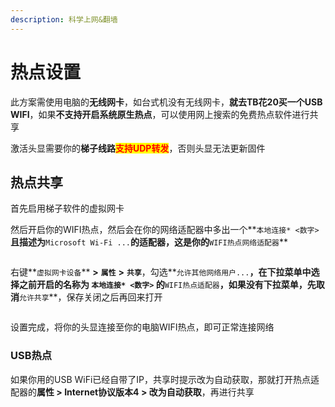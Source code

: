 ```yaml
---
description: 科学上网&翻墙
---
```


# 热点设置

此方案需使用电脑的**无线网卡**，如台式机没有无线网卡，**就去TB花20买一个USB WIFI**，如果**不支持开启系统原生热点**，可以使用网上搜索的免费热点软件进行共享

激活头显需要你的**梯子线路**<mark style="color:red;">**支持UDP转发**</mark>，否则头显无法更新固件‌

## 热点共享 <a href="#re-dian-gong-xiang" id="re-dian-gong-xiang"></a>

首先启用梯子软件的虚拟网卡

然后开启你的WIFI热点，然后会在你的网络适配器中多出一个**`本地连接* <数字>`**且描述为**`Microsoft Wi-Fi ...`**的适配器，这是你的**`WIFI热点网络适配器`**

<div align="left">

<img src="https://fastly.jsdelivr.net/gh/EYW-015/Oculus-guide-China/img/clash/clash9.png" alt="">

</div>

右键**`虚拟网卡设备`** **>** **`属性`** **>** **`共享`**，勾选**`允许其他网络用户...`**，在下拉菜单中选择之前开启的名称为 **`本地连接* <数字>`** 的**`WIFI热点适配器`**，如果没有下拉菜单，先取消**`允许共享`**，保存关闭之后再回来打开​

<div align="left">

<img src="https://fastly.jsdelivr.net/gh/EYW-015/Oculus-guide-China/img/clash/clash10.png" alt="">

</div>

设置完成，将你的头显连接至你的电脑WIFI热点，即可正常连接网络

### USB热点

如果你用的USB WiFi已经自带了IP，共享时提示改为自动获取，那就打开热点适配器的**属性 > Internet协议版本4 > 改为自动获取**，再进行共享
